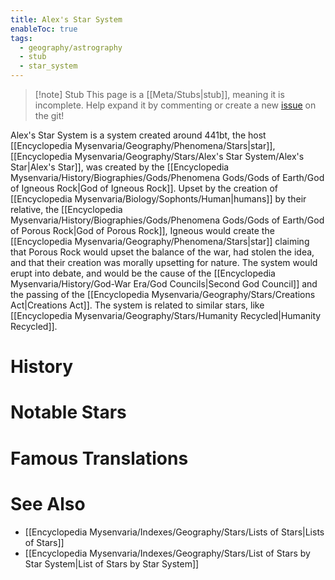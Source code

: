 ```yaml
---
title: Alex's Star System
enableToc: true
tags:
  - geography/astrography
  - stub
  - star_system
---
```


> [!note] Stub
> This page is a [[Meta/Stubs|stub]], meaning it is incomplete. Help expand it by commenting or create a new [issue](https://github.com/RagtimeGal/quartz--encyclopedia-mysenvaria/issues/new/choose) on the git!

Alex's Star System is a system created around 441bt, the host [[Encyclopedia Mysenvaria/Geography/Phenomena/Stars|star]], [[Encyclopedia Mysenvaria/Geography/Stars/Alex's Star System/Alex's Star|Alex's Star]], was created by the [[Encyclopedia Mysenvaria/History/Biographies/Gods/Phenomena Gods/Gods of Earth/God of Igneous Rock|God of Igneous Rock]]. Upset by the creation of [[Encyclopedia Mysenvaria/Biology/Sophonts/Human|humans]] by their relative, the [[Encyclopedia Mysenvaria/History/Biographies/Gods/Phenomena Gods/Gods of Earth/God of Porous Rock|God of Porous Rock]], Igneous would create the [[Encyclopedia Mysenvaria/Geography/Phenomena/Stars|star]] claiming that Porous Rock would upset the balance of the war, had stolen the idea, and that their creation was morally upsetting for nature. The system would erupt into debate, and would be the cause of the [[Encyclopedia Mysenvaria/History/God-War Era/God Councils|Second God Council]] and the passing of the [[Encyclopedia Mysenvaria/Geography/Stars/Creations Act|Creations Act]]. The system is related to similar stars, like [[Encyclopedia Mysenvaria/Geography/Stars/Humanity Recycled|Humanity Recycled]].
# History

# Notable Stars

# Famous Translations

# See Also
- [[Encyclopedia Mysenvaria/Indexes/Geography/Stars/Lists of Stars|Lists of Stars]]
- [[Encyclopedia Mysenvaria/Indexes/Geography/Stars/List of Stars by Star System|List of Stars by Star System]]
